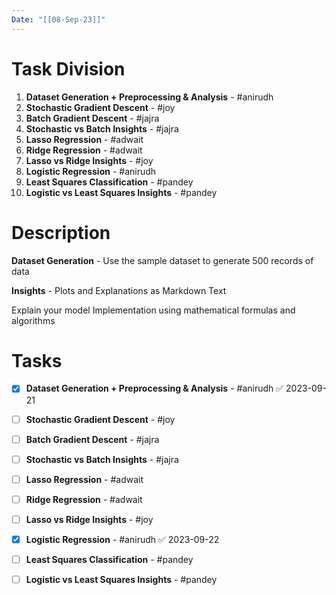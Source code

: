 ```yaml
---
Date: "[[08-Sep-23]]"
---
```

# Task Division

1. **Dataset Generation + Preprocessing & Analysis** - #anirudh 
2. **Stochastic Gradient Descent** - #joy
3. **Batch Gradient Descent** - #jajra
4. **Stochastic vs Batch Insights** - #jajra
5. **Lasso Regression** - #adwait
6. **Ridge Regression** - #adwait
7. **Lasso vs Ridge Insights** - #joy
8. **Logistic Regression** - #anirudh
9. **Least Squares Classification** - #pandey
10. **Logistic vs Least Squares Insights** - #pandey


# Description

**Dataset Generation** - Use the sample dataset to generate 500 records of data

**Insights** - Plots and Explanations as Markdown Text

Explain your model Implementation using mathematical formulas and algorithms


#  Tasks

- [x] **Dataset Generation + Preprocessing & Analysis** - #anirudh ✅ 2023-09-21
- [ ] **Stochastic Gradient Descent** - #joy
- [ ] **Batch Gradient Descent** - #jajra
- [ ] **Stochastic vs Batch Insights** - #jajra
- [ ] **Lasso Regression** - #adwait
- [ ] **Ridge Regression** - #adwait
- [ ] **Lasso vs Ridge Insights** - #joy
- [x] **Logistic Regression** - #anirudh ✅ 2023-09-22
- [ ] **Least Squares Classification** - #pandey
- [ ] **Logistic vs Least Squares Insights** - #pandey


